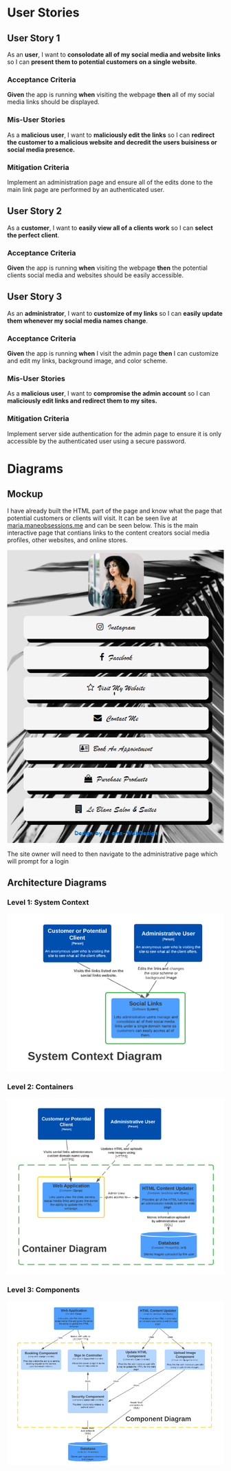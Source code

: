 # User Stories

## User Story 1
As an **user**, I want to **consolodate all of my social media and website links** so I can **present them to potential customers on a single website**.

### Acceptance Criteria
**Given** the app is running **when** visiting the webpage **then** all of my social media links should be displayed. 

### Mis-User Stories
As a **malicious user**, I want to **maliciously edit the links** so I can **redirect the customer to a malicious website and decredit the users buisiness or social media presence.**

### Mitigation Criteria
Implement an administration page and ensure all of the edits done to the main link page are performed by an authenticated user. 

## User Story 2
As a **customer**, I want to **easily view all of a clients work** so I can **select the perfect client**.

### Acceptance Criteria
**Given** the app is running **when** visiting the webpage **then** the potential clients social media and websites should be easily accessible.

## User Story 3
As an **administrator**, I want to **customize of my links** so I can **easily update them whenever my social media names change**.

### Acceptance Criteria
**Given** the app is running **when** I visit the admin page **then** I can customize and edit my links, background image, and color scheme. 

### Mis-User Stories
As a **malicious user**, I want to **compromise the admin account** so I can **maliciously edit links and redirect them to my sites.**

### Mitigation Criteria
Implement server side authentication for the admin page to ensure it is only accessible by the authenticated user using a secure password. 

# Diagrams

## Mockup
I have already built the HTML part of the page and know what the page that potential customers or clients will visit. It can be seen live at [maria.maneobsessions.me](maria.maneobsessions.me) and can be seen below. This is the main interactive page that contians links to the content creators social media profiles, other websites, and online stores.

![Main Page](https://github.com/cms-WebDesign/LinkTree/blob/main/docs/mainPage.PNG)

The site owner will need to then navigate to the administrative page which will prompt for a login

## Architecture Diagrams

### Level 1: System Context
![System Context](https://github.com/cms-WebDesign/LinkTree/blob/main/docs/System%20Context%20Diagram.PNG)
### Level 2: Containers
![Containers](https://github.com/cms-WebDesign/LinkTree/blob/main/docs/Container%20Diagram.PNG)

### Level 3: Components
![Components](https://github.com/cms-WebDesign/LinkTree/blob/main/docs/Component%20Diagram.PNG)
